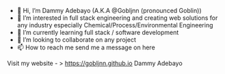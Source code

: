
- 👋 Hi, I’m Dammy Adebayo (A.K.A @Gobljnn (pronounced Goblin))
- 👀 I’m interested in full stack engineering and creating web solutions for any industry especially Chemical/Process/Environmental Engineering
- 🌱 I’m currently learning full stack / software development
- 💞️ I’m looking to collaborate on any project
- 📫 How to reach me send me a message on here

Visit my website - > https://gobljnn.github.io
Dammy Adebayo

<!---
Gobljnn/Gobljnn is a ✨ special ✨ repository because its `README.md` (this file) appears on your GitHub profile.
You can click the Preview link to take a look at your changes.
--->
